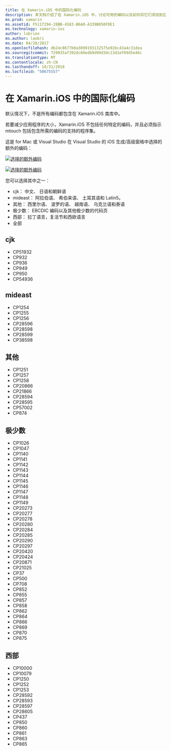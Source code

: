 ```yaml
---
title: 在 Xamarin.iOS 中的国际化编码
description: 本文档介绍了在 Xamarin.iOS 中，讨论可用的编码以及如何将它们添加到应用程序的国际化编码。
ms.prod: xamarin
ms.assetid: F5117294-28BB-4583-B6A0-A339B050FDE1
ms.technology: xamarin-ios
author: lobrien
ms.author: laobri
ms.date: 04/28/2017
ms.openlocfilehash: db24c8677b0a3099193132575e92bc43a4c31dea
ms.sourcegitcommit: 729035af392dc60edb9d99d3dc13d1ef69d5e46c
ms.translationtype: MT
ms.contentlocale: zh-CN
ms.lasthandoff: 10/31/2018
ms.locfileid: "50675557"
---
```

# <a name="internationalization-encodings-in-xamarinios"></a>在 Xamarin.iOS 中的国际化编码

默认情况下，不是所有编码都包含在 Xamarin.iOS 类库中。

若要减少应用程序的大小，Xamarin.iOS 不包括任何特定的编码，并且必须指示 mtouch 包括包含所需的编码的支持的程序集。

这是 for Mac 或 Visual Studio 在 Visual Studio 的 iOS 生成/高级窗格中选择的额外的编码：

 [![](encodings-images/00.png "选择的额外编码")](encodings-images/00.png#lightbox)

 [![](encodings-images/00a.png "选择的额外编码")](encodings-images/00a.png#lightbox)

您可以选择其中之一：

-  cjk： 中文、 日语和朝鲜语
-  mideast： 阿拉伯语、 希伯来语、 土耳其语和 Latin5。
-  其他： 西里尔语、 波罗的语、 越南语、 乌克兰语和泰语
-  极少数： EBCDIC 编码以及其他极少数的代码页
-  西部： 拉丁语言，复活节和西欧语言
-  全部


 <a name="cjk" />


## <a name="cjk"></a>cjk

-  CP51932
-  CP932
-  CP936
-  CP949
-  CP950
-  CP54936


 <a name="mideast" />


## <a name="mideast"></a>mideast

-  CP1254
-  CP1255
-  CP1256
-  CP28596
-  CP28598
-  CP28599
-  CP38598


 <a name="other" />


## <a name="other"></a>其他

-  CP1251
-  CP1257
-  CP1258
-  CP20866
-  CP21866
-  CP28594
-  CP28595
-  CP57002
-  CP874


 <a name="rare" />


## <a name="rare"></a>极少数

-  CP1026
-  CP1047
-  CP1140
-  CP1141
-  CP1142
-  CP1143
-  CP1144
-  CP1145
-  CP1146
-  CP1147
-  CP1148
-  CP1149
-  CP20273
-  CP20277
-  CP20278
-  CP20280
-  CP20284
-  CP20285
-  CP20290
-  CP20297
-  CP20420
-  CP20424
-  CP20871
-  CP21025
-  CP37
-  CP500
-  CP708
-  CP852
-  CP855
-  CP857
-  CP858
-  CP862
-  CP864
-  CP866
-  CP869
-  CP870
-  CP875


 <a name="west" />


## <a name="west"></a>西部

-  CP10000
-  CP10079
-  CP1250
-  CP1252
-  CP1253
-  CP28592
-  CP28593
-  CP28597
-  CP28605
-  CP437
-  CP850
-  CP860
-  CP861
-  CP863
-  CP865

